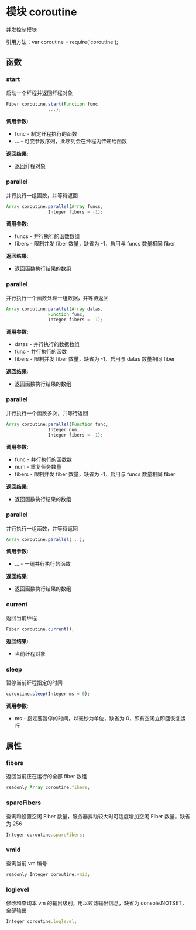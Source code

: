 # 模块 coroutine
并发控制模块

引用方法：var coroutine = require(&#39;coroutine&#39;);
## 函数
        
### start
启动一个纤程并返回纤程对象
```JavaScript
Fiber coroutine.start(Function func,
                ...);
```

**调用参数:**
* func - 制定纤程执行的函数
* ... - 可变参数序列，此序列会在纤程内传递给函数

**返回结果:**
* 返回纤程对象

### parallel
并行执行一组函数，并等待返回
```JavaScript
Array coroutine.parallel(Array funcs,
                Integer fibers = -1);
```

**调用参数:**
* funcs - 并行执行的函数数组
* fibers - 限制并发 fiber 数量，缺省为 -1，启用与 funcs 数量相同 fiber

**返回结果:**
* 返回函数执行结果的数组

### parallel
并行执行一个函数处理一组数据，并等待返回
```JavaScript
Array coroutine.parallel(Array datas,
                Function func,
                Integer fibers = -1);
```

**调用参数:**
* datas - 并行执行的数据数组
* func - 并行执行的函数
* fibers - 限制并发 fiber 数量，缺省为 -1，启用与 datas 数量相同 fiber

**返回结果:**
* 返回函数执行结果的数组

### parallel
并行执行一个函数多次，并等待返回
```JavaScript
Array coroutine.parallel(Function func,
                Integer num,
                Integer fibers = -1);
```

**调用参数:**
* func - 并行执行的函数数
* num - 重复任务数量
* fibers - 限制并发 fiber 数量，缺省为 -1，启用与 funcs 数量相同 fiber

**返回结果:**
* 返回函数执行结果的数组

### parallel
并行执行一组函数，并等待返回
```JavaScript
Array coroutine.parallel(...);
```

**调用参数:**
* ... - 一组并行执行的函数

**返回结果:**
* 返回函数执行结果的数组

### current
返回当前纤程
```JavaScript
Fiber coroutine.current();
```

**返回结果:**
* 当前纤程对象

### sleep
暂停当前纤程指定的时间
```JavaScript
coroutine.sleep(Integer ms = 0);
```

**调用参数:**
* ms - 指定要暂停的时间，以毫秒为单位，缺省为 0，即有空闲立即回恢复运行

## 属性
        
### fibers
返回当前正在运行的全部 fiber 数组
```JavaScript
readonly Array coroutine.fibers;
```

### spareFibers
查询和设置空闲 Fiber 数量，服务器抖动较大时可适度增加空闲 Fiber 数量。缺省为 256
```JavaScript
Integer coroutine.spareFibers;
```

### vmid
查询当前 vm 编号
```JavaScript
readonly Integer coroutine.vmid;
```

### loglevel
修改和查询本 vm 的输出级别，用以过滤输出信息，缺省为 console.NOTSET，全部输出
```JavaScript
Integer coroutine.loglevel;
```

